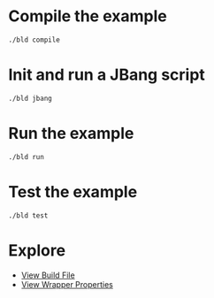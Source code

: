 # Compile the example

```console
./bld compile
```

# Init and run a JBang script

```console
./bld jbang
```

# Run the example

```console
./bld run
```

# Test the example

```console
./bld test
```

# Explore

- [View Build File](https://github.com/rife2/bld-jbang/blob/main/example/src/bld/java/com/example/ExampleBuild.java)
- [View Wrapper Properties](https://github.com/rife2/bld-jbang/blob/main/example/lib/bld/bld-wrapper.properties)

